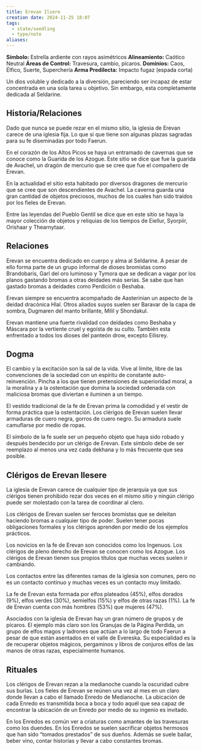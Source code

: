 ```yaml
---
title: Erevan Ilsere
creation date: 2024-11-25 18:07
tags:
  - state/seedling
  - type/note
aliases:
---
```

**Símbolo:** Estrella ardiente con rayos asimétricos
**Alineamiento:** Caótico Neutral
**Áreas de Control:** Travesura, cambio, pícaros.
**Dominios:** Caos, Élfico, Suerte, Superchería
**Arma Predilecta:** Impacto fugaz (espada corta)

Un dios voluble y dedicado a la diversión, pareciendo ser incapaz de estar concentrada en una sola tarea u objetivo. Sin embargo, esta completamente dedicada al Seldarine.

## Historia/Relaciones

Dado que nunca se puede rezar en el mismo sitio, la iglesia de Erevan carece de una iglesia fija. Lo que si que tiene son algunas plazas sagradas para su fe diseminadas por todo Faerun.

En el corazón de los Altos Picos se haya un entramado de cavernas que se conoce como la Guarida de los Azogue. Este sitio se dice que fue la guarida de Avachel, un dragón de mercurio que se cree que fue el compañero de Erevan.

En la actualidad el sitio esta habitado por diversos dragones de mercurio que se cree que son descendientes de Avachel. La caverna guarda una gran cantidad de objetos preciosos, muchos de los cuales han sido traídos por los fieles de Erevan.

Entre las leyendas del Pueblo Gentil se dice que en este sitio se haya la mayor colección de objetos y reliquias de los tiempos de Eiellur, Syorpiir, Orishaar y Thearnytaar.

## Relaciones

Erevan se encuentra dedicado en cuerpo y alma al Seldarine. A pesar de ello forma parte de un grupo informal de dioses bromistas como Brandobaris, Garl del oro luminoso y Tymora que se dedican a vagar por los planos gastando bromas a otras deidades más serias. Se sabe que han gastado bromas a deidades como Perdición o Beshaba.

Erevan siempre se encuentra acompañado de Aasterinian un aspecto de la deidad dracónica Hlal. Otros aliados suyos suelen ser Baravar de la capa de sombra, Dugmaren del manto brillante, Milil y Shondakul.

Erevan mantiene una fuerte rivalidad con deidades como Beshaba y Máscara por la vertiente cruel y egoísta de su culto. También esta enfrentado a todos los dioses del panteón drow, excepto Eilisrey.

## Dogma

El cambio y la excitación son la sal de la vida. Vive al límite, libre de las convenciones de la sociedad con un espíritu de constante auto-reinvención. Pincha a los que tienen pretensiones de superioridad moral, a la moralina y a la ostentación que domina la sociedad ordenada con maliciosa bromas que diviertan e iluminen a un tiempo.

El vestido tradicional de la fe de Erevan prima la comodidad y el vestir de forma práctica que la ostentación. Los clérigos de Erevan suelen llevar armaduras de cuero negra, gorros de cuero negro. Su armadura suele camuflarse por medio de ropas.

El símbolo de la fe suele ser un pequeño objeto que haya sido robado y después bendecido por un clérigo de Erevan. Este símbolo debe de ser reemplazo al menos una vez cada dekhana y lo más frecuente que sea posible.

## Clérigos de Erevan Ilesere

La iglesia de Erevan carece de cualquier tipo de jerarquía ya que sus clérigos tienen prohibido rezar dos veces en el mismo sitio y ningún clérigo puede ser molestado con la tarea de coordinar al clero.

Los clérigos de Erevan suelen ser feroces bromistas que se deleitan haciendo bromas a cualquier tipo de poder. Suelen tener pocas obligaciones formales y los clérigos aprenden por medio de los ejemplos prácticos.

Los novicios en la fe de Erevan son conocidos como los Ingenuos. Los clérigos de pleno derecho de Erevan se conocen como los Azogue. Los clérigos de Erevan tienen sus propios títulos que muchas veces suelen ir cambiando.

Los contactos entre las diferentes ramas de la iglesia son comunes, pero no es un contacto continuo y muchas veces es un contacto muy limitado.

La fe de Erevan esta formada por elfos plateados (45%), elfos dorados (9%), elfos verdes (30%), semielfos (15%) y elfos de otras razas (1%). La fe de Erevan cuenta con más hombres (53%) que mujeres (47%).

Asociados con la iglesia de Erevan hay un gran número de grupos y de pícaros. El ejemplo más claro son los Granujas de la Página Perdida, un grupo de elfos magos y ladrones que actúan a lo largo de todo Faerun a pesar de que están asentados en el valle de Evereska. Su especialidad es la de recuperar objetos mágicos, pergaminos y libros de conjuros elfos de las manos de otras razas, especialmente humanos.

## Rituales

Los clérigos de Erevan rezan a la medianoche cuando la oscuridad cubre sus burlas. Los fieles de Erevan se reúnen una vez al mes en un claro donde llevan a cabo el llamado Enredo de Medianoche. La ubicación de cada Enredo es transmitida boca a boca y todo aquél que sea capaz de encontrar la ubicación de un Enredo por medio de su ingenio es invitado.

En los Enredos es común ver a criaturas como amantes de las travesuras como los duendes. En los Enredos se suelen sacrificar objetos hermosos que han sido “tomados prestados” de sus dueños. Además se suele bailar, beber vino, contar historias y llevar a cabo constantes bromas.